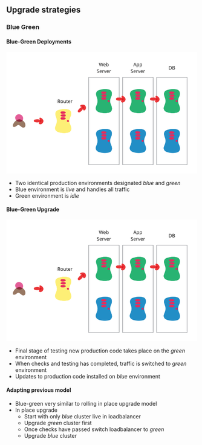 ## Upgrade strategies

### Blue Green



#### Blue-Green Deployments

![bluegreen](img/blue_green_deployments.png "Blue Green deployment strategy")
<!-- .element: height="40%" width="40%" -->

* Two<!-- .element: class="fragment" data-fragment-index="0" --> identical production environments designated _blue_ and _green_ 
* Blue<!-- .element: class="fragment" data-fragment-index="1" --> environment is _live_ and handles all traffic 
* Green<!-- .element: class="fragment" data-fragment-index="2" --> environment is _idle_ 


#### Blue-Green Upgrade

![bluegreen](img/blue_green_deployments.png "Blue Green deployment strategy")
<!-- .element: height="40%" width="40%" -->

* Final<!-- .element: class="fragment" data-fragment-index="0" --> stage of testing new production code takes place on the _green_ environment 
* When<!-- .element: class="fragment" data-fragment-index="1" --> checks and testing has completed, traffic is switched to _green_ 
  environment
* Updates<!-- .element: class="fragment" data-fragment-index="2" --> to production code installed on _blue_ environment 



####  Adapting previous model

* Blue-green very similar to rolling in place upgrade model
* In place upgrade
  - Start with only _blue_ cluster live in loadbalancer
  - Upgrade _green_ cluster first
  - Once checks have passed switch loadbalancer to _green_
  - Upgrade _blue_ cluster

